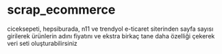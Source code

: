 # scrap_ecommerce
 ciceksepeti, hepsiburada, n11 ve trendyol e-ticaret siterinden sayfa sayısı girilerek ürünlerin adını fiyatını ve ekstra birkaç tane daha özelliği çekerek veri seti oluşturabilirsiniz
